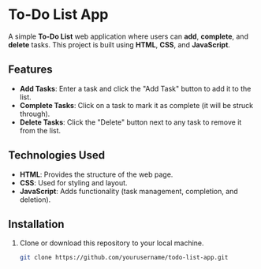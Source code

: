 # To-Do List App

A simple **To-Do List** web application where users can **add**, **complete**, and **delete** tasks. This project is built using **HTML**, **CSS**, and **JavaScript**.

## Features

- **Add Tasks**: Enter a task and click the "Add Task" button to add it to the list.
- **Complete Tasks**: Click on a task to mark it as complete (it will be struck through).
- **Delete Tasks**: Click the "Delete" button next to any task to remove it from the list.

## Technologies Used

- **HTML**: Provides the structure of the web page.
- **CSS**: Used for styling and layout.
- **JavaScript**: Adds functionality (task management, completion, and deletion).

## Installation

1. Clone or download this repository to your local machine.

   ```bash
   git clone https://github.com/yourusername/todo-list-app.git
